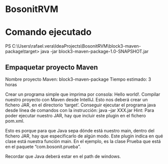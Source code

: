# BosonitRVM

# Comando ejecutado
PS C:\Users\rafael.vera\IdeaProjects\BosonitRVM\block3-maven-package\target> java -jar block3-maven-package-1.0-SNAPSHOT.jar


## Empaquetar proyecto Maven
Nombre proyecto Maven: block3-maven-package
Tiempo estimado: 3 horas

Crear un programa simple que imprima por consola: Hello world!.
Compilar nuestro proyecto con Maven desde IntelliJ. Esto nos deberá crear un fichero JAR, en el directorio ‘target’. Conseguir ejecutar el programa java desde línea de comandos con la instrucción:
java –jar XXX.jar
Hint: Para poder ejecutar nuestro JAR, hay que incluir este plugin en el fichero pom.xml.


Esto es porque para que Java sepa dónde está nuestro main, dentro del fichero JAR, hay que especificarlo de algún modo. Este plugin indica en qué clase está nuestra función main. En el ejemplo, es la clase Prueba que está en el paquete “com.bosonit.prueba”.

Recordar que Java deberá estar en el path de windows.
